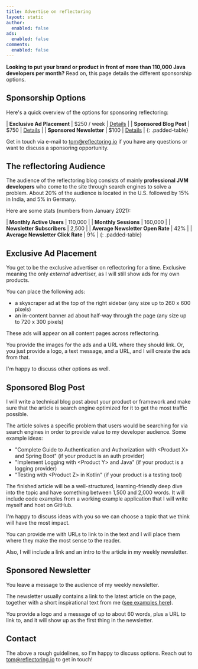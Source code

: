 ```yaml
---
title: Advertise on reflectoring
layout: static
author:
  enabled: false
ads:
  enabled: false
comments:
  enabled: false
---
```


<style>
.padded-table td {
  padding-right:75px;
}
</style>


**Looking to put your brand or product in front of more than 110,000 Java developers per month?** Read on, this page details the different sponsorship options.

## Sponsorship Options

Here's a quick overview of the options for sponsoring reflectoring:

| **Exclusive Ad Placement**           | $250 / week                | [Details](#exclusive-ad-placement) |
| **Sponsored Blog Post**     | $750 |  [Details](#sponsored-blog-post) |
| **Sponsored Newsletter**     | $100               | [Details](#sponsored-newsletter) |
{: .padded-table}

Get in touch via e-mail to [tom@reflectoring.io](mailto:tom@reflectoring.io) if you have any questions or want to discuss a sponsoring opportunity.

## The reflectoring Audience

The audience of the reflectoring blog consists of mainly **professional JVM developers** who come to the site through search engines to solve a problem. About 20% of the audience is located in the U.S. followed by 15% in India, and 5% in Germany.

Here are some stats (numbers from January 2021):

| **Monthly Active Users**           | 110,000                |
| **Monthly Sessions**           | 160,000                |
| **Newsletter Subscribers**           | 2,500                |
| **Average Newsletter Open Rate**           | 42%                |
| **Average Newsletter Click Rate**           | 9%                |
{: .padded-table}

## Exclusive Ad Placement

You get to be the exclusive advertiser on reflectoring for a time. Exclusive meaning the only *external* advertiser, as I will still show ads for my own products.

You can place the following ads:

* a skyscraper ad at the top of the right sidebar (any size up to 260 x 600 pixels)
* an in-content banner ad about half-way through the page (any size up to 720 x 300 pixels)

These ads will appear on all content pages across reflectoring.

You provide the images for the ads and a URL where they should link. Or, you just provide a logo, a text message, and a URL, and I will create the ads from that.

I'm happy to discuss other options as well.

## Sponsored Blog Post

I will write a technical blog post about your product or framework and make sure that the article is search engine optimized for it to get the most traffic possible.

The article solves a specific problem that users would be searching for via search engines in order to provide value to my developer audience. Some example ideas:

* "Complete Guide to Authentication and Authorization with &lt;Product X&gt; and Spring Boot" (if your product is an auth provider)
* "Implement Logging with &lt;Product Y&gt; and Java" (if your product is a logging provider)
* "Testing with &lt;Product Z&gt; in Kotlin" (if your product is a testing tool)

The finished article will be a well-structured, learning-friendly deep dive into the topic and have something between 1,500 and 2,000 words. It will include code examples from a working example application that I will write myself and host on GitHub.

I'm happy to discuss ideas with you so we can choose a topic that we think will have the most impact.

You can provide me with URLs to link to in the text and I will place them where they make the most sense to the reader.

Also, I will include a link and an intro to the article in my weekly newsletter.

## Sponsored Newsletter

You leave a message to the audience of my weekly newsletter. 

The newsletter usually contains a link to the latest article on the page, together with a short inspirational text from me ([see examples here](/newsletters)).

You provide a logo and a message of up to about 60 words, plus a URL to link to, and it will show up as the first thing in the newsletter.

## Contact

The above a rough guidelines, so I'm happy to discuss options. Reach out to [tom@reflectoring.io](mailto:tom@reflectoring.io) to get in touch!
